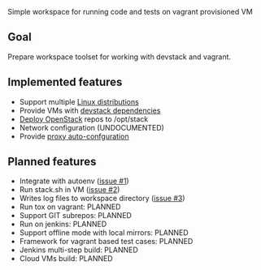 Simple workspace for running code and tests on vagrant provisioned VM

## Goal

Prepare workspace toolset for working with devstack and vagrant. 

## Implemented features
* Support multiple [Linux distributions](docs/features/linux-distributions.md)
* Provide VMs with [devstack dependencies](docs/features/devstack-dependencies.md)
* [Deploy OpenStack](docs/features/deploy-openstack.md) repos to /opt/stack
* Network configuration (UNDOCUMENTED)
* Provide [proxy auto-confguration](docs/features/proxy-autoconf.md)

## Planned features
* Integrate with autoenv ([issue #1](https://github.com/FedericoRessi/devstack-ws/issues/1))
* Run stack.sh in VM ([issue #2](https://github.com/FedericoRessi/devstack-ws/issues/2))
* Writes log files to workspace directory ([issue #3](https://github.com/FedericoRessi/devstack-ws/issues/3))
* Run tox on vagrant: PLANNED
* Support GIT subrepos: PLANNED
* Run on jenkins: PLANNED
* Support offline mode with local mirrors: PLANNED
* Framework for vagrant based test cases: PLANNED
* Jenkins multi-step build: PLANNED
* Cloud VMs build: PLANNED
